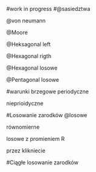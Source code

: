 #work in progress
#@sasiedztwa

@von neumann

@Moore

@Heksagonal left

@Hexagonal rigth

@Hexagonal losowe

@Pentagonal losowe


#warunki brzegowe
periodyczne

nieprioidyczne

#Losowanie zarodków
@losowe

równomierne

losowe z promieniem R

przez klikniecie

#Ciągłe losowanie zarodków
